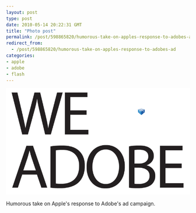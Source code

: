 ```yaml
---
layout: post
type: post
date: 2010-05-14 20:22:31 GMT
title: "Photo post"
permalink: /post/598865820/humorous-take-on-apples-response-to-adobes-ad
redirect_from: 
  - /post/598865820/humorous-take-on-apples-response-to-adobes-ad
categories:
- apple
- adobe
- flash
---
```

![](/assets/images/tumblr_l2ff9jpE2f1qb098no1_1280.png)

Humorous take on Apple's response to Adobe's ad campaign. 